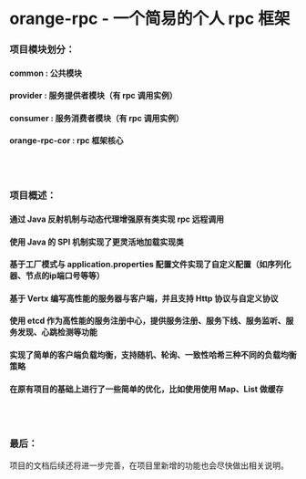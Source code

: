 # orange-rpc - 一个简易的个人 rpc 框架</br>
### 项目模块划分：</br>
#### common : 公共模块
#### provider : 服务提供者模块（有 rpc 调用实例）
#### consumer : 服务消费者模块（有 rpc 调用实例）
#### orange-rpc-cor : rpc 框架核心</br></br></br></br>

### 项目概述：</br>
#### 通过 Java 反射机制与动态代理增强原有类实现 rpc 远程调用
#### 使用 Java 的 SPI 机制实现了更灵活地加载实现类
#### 基于工厂模式与 application.properties 配置文件实现了自定义配置（如序列化器、节点的ip端口号等等）
#### 基于 Vertx 编写高性能的服务器与客户端，并且支持 Http 协议与自定义协议
#### 使用 etcd 作为高性能的服务注册中心，提供服务注册、服务下线、服务监听、服务发现、心跳检测等功能
#### 实现了简单的客户端负载均衡，支持随机、轮询、一致性哈希三种不同的负载均衡策略
#### 在原有项目的基础上进行了一些简单的优化，比如使用使用 Map、List 做缓存</br></br></br></br>

### 最后：
项目的文档后续还将进一步完善，在项目里新增的功能也会尽快做出相关说明。

